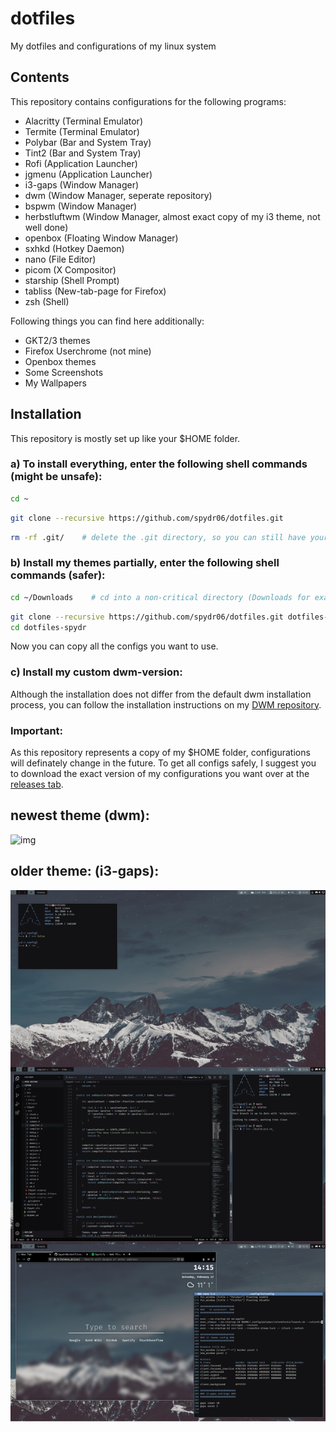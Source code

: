 # dotfiles
My dotfiles and configurations of my linux system

## Contents
This repository contains configurations for the following programs:
* Alacritty (Terminal Emulator)
* Termite (Terminal Emulator)
* Polybar (Bar and System Tray)
* Tint2 (Bar and System Tray)
* Rofi (Application Launcher)
* jgmenu (Application Launcher)
* i3-gaps (Window Manager)
* dwm (Window Manager, seperate repository)
* bspwm (Window Manager)
* herbstluftwm (Window Manager, almost exact copy of my i3 theme, not well done)
* openbox (Floating Window Manager)
* sxhkd (Hotkey Daemon)
* nano (File Editor)
* picom (X Compositor)
* starship (Shell Prompt)
* tabliss (New-tab-page for Firefox)
* zsh (Shell)

Following things you can find here additionally:
* GKT2/3 themes
* Firefox Userchrome (not mine)
* Openbox themes
* Some Screenshots
* My Wallpapers

## Installation
This repository is mostly set up like your $HOME folder.
### a) To install everything, enter the following shell commands (might be unsafe):
```bash
cd ~
```
```bash
git clone --recursive https://github.com/spydr06/dotfiles.git
```
```bash
rm -rf .git/    # delete the .git directory, so you can still have your own repositories in subdirectories
```
### b) Install my themes partially, enter the following shell commands (safer):
```bash
cd ~/Downloads    # cd into a non-critical directory (Downloads for example)
```
```bash
git clone --recursive https://github.com/spydr06/dotfiles.git dotfiles-spydr
cd dotfiles-spydr
```
Now you can copy all the configs you want to use.

### c) Install my custom dwm-version:
Although the installation does not differ from the default dwm installation process, you can follow the installation instructions on my [DWM repository](https://github.com/spydr06/dwm-spydr).

### Important:
As this repository represents a copy of my $HOME folder, configurations will definately change in the future. To get all configs safely, I suggest you to download the exact version of my configurations you want over at the [releases tab](https://github.com/Spydr06/dotfiles/releases). 

## newest theme (dwm):
![img](https://github.com/Spydr06/dotfiles/blob/main/Screenshots/dwm%20Rice.png)

## older theme: (i3-gaps):
![img](https://github.com/Spydr06/dotfiles/blob/main/Screenshots/Rice%2003%20v2%20i3-gaps.png)
